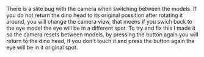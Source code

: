 There is a slite bug with the camera when switching between the models. If you do not return the dino head to its original possition after rotating it around, you will change the camera view, that meens if you swich back to the eye model the eye will be in a different spot. To try and fix this I made it so the camera resets between models, by pressing the button again you will return to the dino head, if you don't touch it and press the button again the eye will be in it original spot.